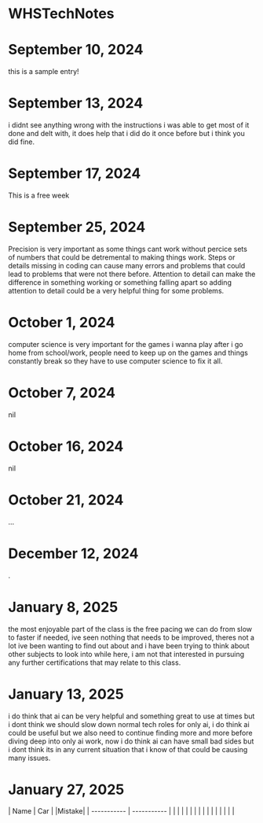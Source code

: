 # WHSTechNotes
# September 10, 2024
this is a sample entry!
# September 13, 2024
i didnt see anything wrong with the instructions i was able to get most of it done and delt with, it does help that i did do it once before but i think you did fine.
# September 17, 2024 
This is a free week
# September 25, 2024 
Precision is very important as some things cant work without percice sets of numbers that could be detremental to making things work. 
Steps or details missing in coding can cause many errors and problems that could lead to problems that were not there before. 
Attention to detail can make the difference in something working or something falling apart so adding attention to detail could be a very helpful thing for some problems.
# October 1, 2024
computer science is very important for the games i wanna play after i go home from school/work, people need to keep up on the games and things constantly break so they have to use computer science to fix it all.
# October 7, 2024
nil
# October 16, 2024
nil 
# October 21, 2024 
...
# December 12, 2024
.
# January 8, 2025
the most enjoyable part of the class is the free pacing we can do from slow to faster if needed, ive seen nothing that needs to be improved, theres not a lot ive been wanting to find out about and i have been trying to think about other subjects to look into while here, i am not that interested in pursuing any further certifications that may relate to this class. 
# January 13, 2025 
i do think that ai can be very helpful and something great to use at times but i dont think we should slow down normal tech roles for only ai, i do think ai could be useful but we also need to continue finding more and more before diving deep into only ai work, now i do think ai can have small bad sides but i dont think its in any current situation that i know of that could be causing many issues. 
# January 27, 2025
| Name      | Car | |Mistake| 
| ----------- | ----------- |
|     |      |
|   |       |
|  |  |
|       |      |
|   |      |
